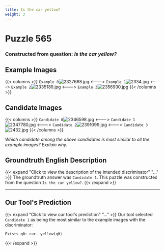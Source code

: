 ```yaml
---
title: Is the car yellow?
weight: 3
---
```


# Puzzle 565
### Constructed from question: _Is the car yellow?_


## Example Images
{{< columns >}}
`Example 0`![2327688.jpg](/gqa_images/2327688.jpg)
<--->
`Example 1`![2334.jpg](/gqa_images/2334.jpg)
<--->
`Example 2`![2335189.jpg](/gqa_images/2335189.jpg)
<--->
`Example 3`![2356930.jpg](/gqa_images/2356930.jpg)
{{< /columns >}}

## Candidate Images
{{< columns >}}
`Candidate 0`![2346598.jpg](/gqa_images/2346598.jpg)
<--->
`Candidate 1`![2347780.jpg](/gqa_images/2347780.jpg)
<--->
`Candidate 2`![2391099.jpg](/gqa_images/2391099.jpg)
<--->
`Candidate 3`![2432.jpg](/gqa_images/2432.jpg)
{{< /columns >}}

*Which candidate among the above candidates is most similar to all the example images? Explain why.*

## Groundtruth English Description

{{< expand "Click to view the description of the intended discriminator" "..." >}}
The groundtruth answer was `Candidate 1`. This puzzle was constructed from the question `Is the car yellow?`.
{{< /expand >}}

---

## Our Tool's Prediction

{{< expand "Click to view our tool's prediction" "..." >}}
Our tool selected `Candidate 1` as being the most similar to the example images with the discriminator:
```plaintext
Exists q0: car. yellow(q0)
```
{{< /expand >}}
